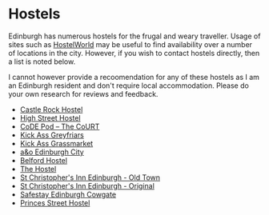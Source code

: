 # Hostels

Edinburgh has numerous hostels for the frugal and weary traveller. 
Usage of sites such as [HostelWorld](https://www.hostelworld.com/hostels/europe/scotland/edinburgh/) may be useful to find availability over a number of locations in the city. However, if you wish to contact hostels directly, then a list is noted below.

I cannot however provide a recoomendation for any of these hostels as I am an Edinburgh resident and don't require local accommodation. Please do your own research for reviews and feedback. 

* [Castle Rock Hostel](https://www.castlerockedinburgh.com/)
* [High Street Hostel](https://www.highstreethostel.com/)
* [CoDE Pod  – The CoURT](https://www.codehostels.com/)
* [Kick Ass Greyfriars](https://kickasshostels.co.uk/kick-ass-greyfriars/)
* [Kick Ass Grassmarket](https://kickasshostels.co.uk/kick-ass-grassmarket/)
* [a&o Edinburgh City](https://www.aohostels.com/en/edinburgh/edinburgh-city/)
* [Belford Hostel](https://www.belfordhostel.com/)
* [The Hostel](https://edinburghcitycentrehostels.co.uk/)
* [St Christopher's Inn Edinburgh - Old Town](https://www.st-christophers.co.uk/edinburgh/old-town-hostel/)
* [St Christopher's Inn Edinburgh - Original](https://www.st-christophers.co.uk/edinburgh/original-hostel/)
* [Safestay Edinburgh Cowgate](https://www.safestay.com/venue/safestay-edinburgh-cowgate/)
* [Princes Street Hostel](https://princesstreethostel.com/)
